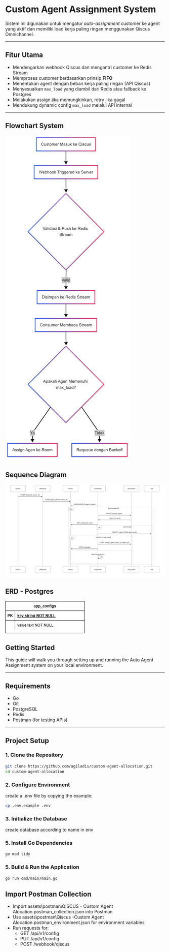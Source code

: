 # Custom Agent Assignment System

Sistem ini digunakan untuk mengatur _auto-assignment_ customer ke agent yang aktif dan memiliki load kerja paling ringan menggunakan Qiscus Omnichannel.

---

## Fitur Utama

- Mendengarkan webhook Qiscus dan mengantri customer ke Redis Stream
- Memproses customer berdasarkan prinsip **FIFO**
- Menentukan agent dengan beban kerja paling ringan (API Qiscus)
- Menyesuaikan `max_load` yang diambil dari Redis atau fallback ke Postgres
- Melakukan assign jika memungkinkan, retry jika gagal
- Mendukung dynamic config `max_load` melalui API internal

---

## Flowchart System

![Flowchart](assets/images/flowchart.png)

## Sequence Diagram

![Sequence diagram](assets/images/sequence-diagram.png)

## ERD - Postgres

![ERD](assets/images/erd.png)

## Getting Started

This guide will walk you through setting up and running the Auto Agent Assignment system on your local environment.

---

## Requirements

- Go
- Git
- PostgreSQL
- Redis
- Postman (for testing APIs)

---

## Project Setup

### 1. Clone the Repository

```bash
git clone https://github.com/agiladis/custom-agent-allocation.git
cd custom-agent-allocation
```

### 2. Configure Environment

create a .env file by copying the example:

```bash
cp .env.example .env
```

### 3. Initialize the Database

create database according to name in env

### 5. Install Go Dependencies

```bash
go mod tidy
```

### 5. Build & Run the Application

```bash
go run cmd/main/main.go
```

## Import Postman Collection

- Import assets\postman\QISCUS - Custom Agent Alocation.postman_collection.json into Postman
- Use assets\postman\Qiscus -Custom Agent Alocation.postman_environment.json for environment variables
- Run requests for:
  - GET /api/v1/config
  - PUT /api/v1/config
  - POST /webhook/qiscus
